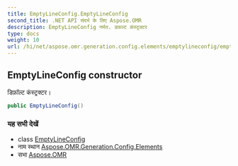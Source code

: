 ```yaml
---
title: EmptyLineConfig.EmptyLineConfig
second_title: .NET API संदर्भ के लिए Aspose.OMR
description: EmptyLineConfig नर्मत. डफ़ल्ट कंस्ट्रक्टर
type: docs
weight: 10
url: /hi/net/aspose.omr.generation.config.elements/emptylineconfig/emptylineconfig/
---
```

## EmptyLineConfig constructor

डिफ़ॉल्ट कंस्ट्रक्टर।

```csharp
public EmptyLineConfig()
```

### यह सभी देखें

* class [EmptyLineConfig](../)
* नाम स्थान [Aspose.OMR.Generation.Config.Elements](../../emptylineconfig/)
* सभा [Aspose.OMR](../../../)


